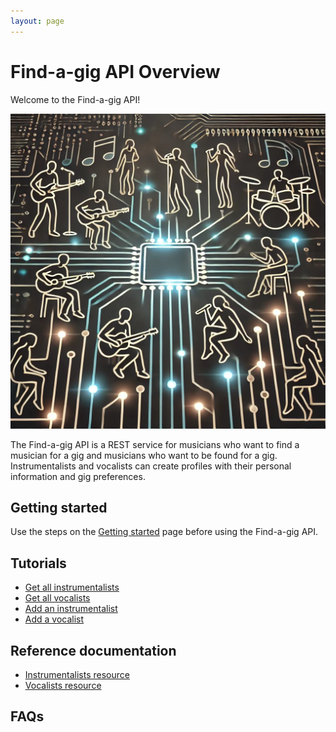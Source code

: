 ```yaml
---
layout: page
---
```


# Find-a-gig API Overview

Welcome to the Find-a-gig API!

![Musicians connected by a motherboard](../images/find-a-gig-img.jpg)

The Find-a-gig API is a REST service for musicians who want to find a musician for a gig and musicians who want to be found for a gig. Instrumentalists and vocalists can create profiles with their personal information and gig preferences. 

## Getting started

Use the steps on the [Getting started](getting-started.md) page before using the Find-a-gig API.

## Tutorials

* [Get all instrumentalists](get-all-instrumentalists.md)
* [Get all vocalists](get-all-vocalists.md)
* [Add an instrumentalist](add-an-instrumentalist.md)
* [Add a vocalist](add-a-vocalist.md)

## Reference documentation

* [Instrumentalists resource](instrumentalists.md)
* [Vocalists resource](vocalists.md)

## FAQs